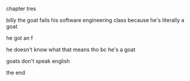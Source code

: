 chapter tres

billy the goat fails his software engineering class because he's literally a goat

he got an f

he doesn't know what that means tho bc he's a goat

goats don't speak english

the end
